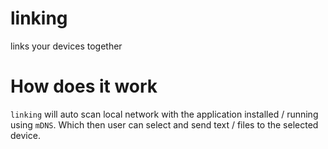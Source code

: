 # linking

links your devices together


# How does it work

`linking` will auto scan local network with the application installed / running using `mDNS`. Which then user can select and send text / files to the selected device.



